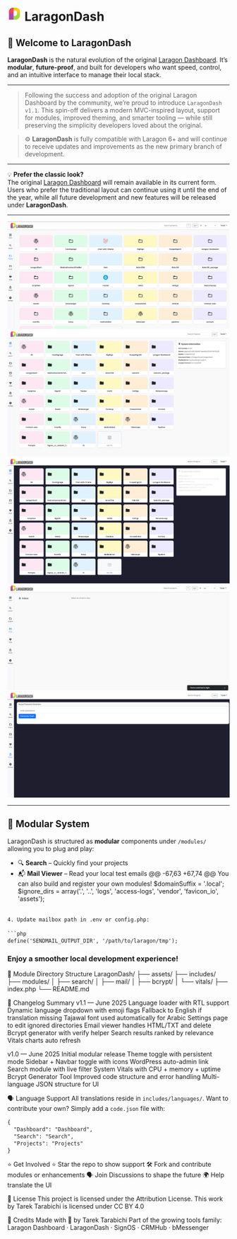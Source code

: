 # ![LaragonDash Logo](assets/favicon/favicon-32x32.png) LaragonDash

## 🚀 Welcome to LaragonDash

**LaragonDash** is the natural evolution of the
original [Laragon Dashboard](https://github.com/LebToki/Laragon-Dashboard). It’s **modular**, **future-proof**, and
built for developers who want speed, control, and an intuitive interface to manage their local stack.

---

> Following the success and adoption of the original Laragon Dashboard by the community, we’re proud to introduce
`LaragonDash v1.1`.
> This spin-off delivers a modern MVC-inspired layout, support for modules, improved theming, and smarter tooling —
> while still preserving the simplicity developers loved about the original.

> ⚙️ **LaragonDash** is fully compatible with Laragon 6+ and will continue to receive updates and improvements as the
> new primary branch of development.

---

💡 **Prefer the classic look?**  
The original [Laragon Dashboard](https://github.com/LebToki/Laragon-Dashboard) will remain available in its current
form.  
Users who prefer the traditional layout can continue using it until the end of the year, while all future development
and new features will be released under **LaragonDash**.

---

![Promo](assets/images/LaragonDash.png)
![Dashboard Light](assets/images/LaragonDash-Screenshot-Dashboard-Light.png)
![Dashboard Dark](assets/images/LaragonDash-Screenshot-Dashboard-Dark.png)
![MailReader](assets/images/LaragonDash-Screenshot-MailReader-Light.png)
![Bcrypt Tool](assets/images//LaragonDash-Screenshot-Bcrypt-Dark.png)

---

## 🧩 Modular System

LaragonDash is structured as **modular** components under `/modules/` allowing you to plug and play:

- 🔍 **Search** – Quickly find your projects
- 📬 **Mail Viewer** – Read your local test emails
  @@ -67,63 +67,74 @@ You can also build and register your own modules!
  $domainSuffix = '.local';
  $ignore_dirs = array('.', '..', 'logs', 'access-logs', 'vendor', 'favicon_io', 'assets');

```

4. Update mailbox path in .env or config.php:

```php
define('SENDMAIL_OUTPUT_DIR', '/path/to/laragon/tmp');
```

### Enjoy a smoother local development experience!

📂 Module Directory Structure
LaragonDash/
├── assets/
├── includes/
├── modules/
│ ├── search/
│ ├── mail/
│ ├── bcrypt/
│ └── vitals/
├── index.php
└── README.md

📆 Changelog Summary
v1.1 — June 2025
Language loader with RTL support
Dynamic language dropdown with emoji flags
Fallback to English if translation missing
Tajawal font used automatically for Arabic
Settings page to edit ignored directories
Email viewer handles HTML/TXT and delete
Bcrypt generator with verify helper
Search results ranked by relevance
Vitals charts auto refresh

v1.0 — June 2025
Initial modular release
Theme toggle with persistent mode
Sidebar + Navbar toggle with icons
WordPress auto-admin link
Search module with live filter
System Vitals with CPU + memory + uptime
Bcrypt Generator Tool
Improved code structure and error handling
Multi-language JSON structure for UI

🗣 Language Support
All translations reside in `includes/languages/`. 
Want to contribute your own? Simply add a `code.json` file with:

```
{
  "Dashboard": "Dashboard",
  "Search": "Search",
  "Projects": "Projects"
}
```

⭐ Get Involved
⭐ Star the repo to show support
🛠 Fork and contribute modules or enhancements
🗣 Join Discussions to shape the future
🌍 Help translate the UI

📜 License
This project is licensed under the Attribution License.
This work by Tarek Tarabichi is licensed under
CC BY 4.0

💙 Credits
Made with 💙 by Tarek Tarabichi
Part of the growing tools family: Laragon Dashboard · LaragonDash · SignOS · CRMHub · bMessenger

